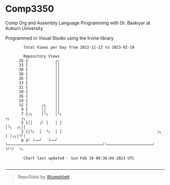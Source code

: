 # Comp3350
Comp Org and Assembly Language Programming with Dr. Baskiyar at Auburn University

Programmed in Visual Studio using the Irvine library

```
        Total Views per Day from 2022-11-22 to 2023-02-19

        Repository Views
      35 ┼            ╭╮
      33 ┤            ││
      30 ┤            ││
      28 ┤            ││
      26 ┤            ││
      23 ┤            ││
      21 ┤            ││
      19 ┤            ││
      16 ┤            ││
      14 ┤            ││
      12 ┤      ╭╮    ││
       9 ┤      ││    ││
       7 ┤╭╮    │╰╮   │╰╮                                                                ╭╮     ╭╮
       5 ┤││   ╭╯ │   │ │                                                                │╰╮  ╭╮││
       2 ┤│╰╮  │  ╰╮  │ │                                          ╭╮                    │ │╭╮│╰╯│
       0 ┼╯ ╰──╯   ╰──╯ ╰──────────────────────────────────────────╯╰────────────────────╯ ╰╯╰╯  ╰─

        Chart last updated - Sun Feb 19 00:36:04 2023 UTC
        
```

---

> RepoStats by [Wumphlett](https://github.com/Wumphlett)
